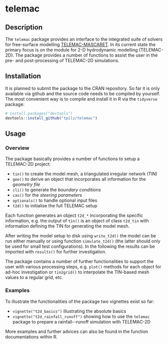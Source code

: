 # telemac

## Description

The `telemac` package provides an interface to the integrated suite of solvers for free-surface modelling [TELEMAC-MASCARET](http://www.opentelemac.co.uk). In its  current state the primary focus is on the module for 2-D hydrodynamic modelling (TELEMAC-2D). The package provides a number of functions to assist the user in the pre- and post-processing of TELEMAC-2D simulations.

## Installation

It is planned to submit the package to the CRAN repository. So far it is only available via github and the source code needs to be compiled by yourself. The most convenient way is to compile and install it in R via the `tidyverse` package:

```r
# install.packages("devtools")
devtools::install_github("tpilz/telemac")
```

## Usage

### Overview
The package basically provides a number of functions to setup a TELEMAC-2D project:

- `tin()` to create the model mesh, a triangulated irregular network (TIN)
- `geo()` to derive an object that incorporates all information for the *geometry file*
- `cli()` to generate the *boundary conditions*
- `cas()` for the *steering parameters*
- `optionals()` to handle optional input files
- `t2d()` to initialise the full TELEMAC setup

Each function generates an object `t2d_*` incorporating the specific information, e.g. the output of `tin()` is an object of class `t2d_tin` with information defining the TIN for generating the model mesh.

After writing the model setup to disk using `write_t2d()` the model can be run either manually or using function `simulate_t2d()` (the latter should only be used for small test configurations). In the following the results can be imported with `results()` for further investigation.

The package contains a number of further functionalities to support the user with various processing steps, e.g. `plot()` methods for each object for ad-hoc investigation or `tin2grid()` to interpolate the TIN-based mesh values to a regular grid, etc.

### Examples
To illustrate the functionalities of the package two vignettes exist so far:

- `vignette("t2d_basics")` illustrating the absolute basics
- `vignette("t2d_rainfall_runoff")` showing how to use the `telemac` package to prepare a rainfall--runoff simulation with TELEMAC-2D

More examples and further advices can also be found in the function documentations within R. 
